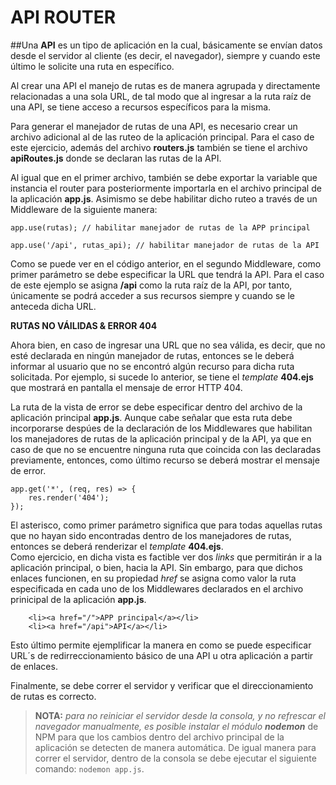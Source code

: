 # **API ROUTER**

##Una **API** es un tipo de aplicación en la cual, básicamente se envían datos desde el servidor al cliente (es decir, el navegador), siempre y cuando este último le solicite una ruta en específico.

Al crear una API el manejo de rutas es de manera agrupada y directamente relacionadas a una sola URL, de tal modo que al ingresar a la ruta raíz de una API, se tiene acceso a recursos específicos para la misma. 

Para generar el manejador de rutas de una API, es necesario crear un archivo adicional al de las ruteo de la aplicación principal. Para el caso de este ejercicio, además del archivo **routers.js** también se tiene el archivo **apiRoutes.js** donde se declaran las rutas de la API. 

Al igual que en el primer archivo, también se debe exportar la variable que instancia el router para posteriormente importarla en el archivo principal de la aplicación **app.js**. Asimismo se debe habilitar dicho ruteo a través de un Middleware de la siguiente manera:

~~~
app.use(rutas); // habilitar manejador de rutas de la APP principal

app.use('/api', rutas_api); // habilitar manejador de rutas de la API
~~~

Como se puede ver en el código anterior, en el segundo Middleware, como primer parámetro se debe especificar la URL que tendrá la API. Para el caso de este ejemplo se asigna **/api** como la ruta raíz de la API, por tanto, únicamente se podrá acceder a sus recursos siempre y cuando se le anteceda dicha URL.

**RUTAS NO VÁILIDAS & ERROR 404**

Ahora bien, en caso de ingresar una URL que no sea válida, es decir, que no esté declarada en ningún manejador de rutas, entonces se le deberá informar al usuario que no se encontró algún recurso para dicha ruta solicitada. Por ejemplo, si sucede lo anterior, se tiene el *template* **404.ejs** que mostrará en pantalla el mensaje de error HTTP 404.

La ruta de la vista de error se debe especificar dentro del archivo de la aplicación principal **app.js**. Aunque cabe señalar que esta ruta debe incorporarse despúes de la declaración de los Middlewares que habilitan los manejadores de rutas de la aplicación principal y de la API, ya que en caso de que no se encuentre ninguna ruta que coincida con las declaradas previamente, entonces, como último recurso se deberá mostrar el mensaje de error.

~~~
app.get('*', (req, res) => {
    res.render('404');
});
~~~

El asterisco, como primer parámetro significa que para todas aquellas rutas que no hayan sido encontradas dentro de los manejadores de rutas, entonces se deberá renderizar el *template* **404.ejs**.  
Como ejercicio, en dicha vista es factible ver dos *links* que permitirán ir a la aplicación principal, o bien, hacia la API. Sin embargo, para que dichos enlaces funcionen, en su propiedad *href* se asigna como valor la ruta especificada en cada uno de los Middlewares declarados en el archivo prinicipal de la aplicación **app.js**.

~~~
    <li><a href="/">APP principal</a></li>
    <li><a href="/api">API</a></li>
~~~

Esto último permite ejemplificar la manera en como se puede especificar URL´s de redirreccionamiento básico de una API u otra aplicación a partir de enlaces.

Finalmente, se debe correr el servidor y verificar que el direccionamiento de rutas es correcto.

> **NOTA:** *para no reiniciar el servidor desde la consola, y no refrescar el navegador manualmente, es posible instalar el módulo **nodemon*** de NPM para que los cambios dentro del archivo principal de la aplicación se detecten de manera automática. De igual manera para correr el servidor, dentro de la consola se debe ejecutar el siguiente comando: `nodemon app.js`.